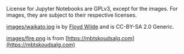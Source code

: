 License for Jupyter Notebooks are GPLv3, except for the images. For images,
they are subject to their respective licenses.

[images/waikato.jpg](https://commons.wikimedia.org/wiki/File:Bright_green_tree_-_Waikato.jpg)
is by [Floyd Wilde](https://www.flickr.com/people/15416579@N00) and is CC-BY-SA
2.0 Generic.

[images/fire.png](https://mbtskoudsalg.com/explore/fire-sprite-sheet-png/#gal_post_3734_pixel-effect-png-1.png) is from [https://mbtskoudsalg.com](https://mbtskoudsalg.com)
